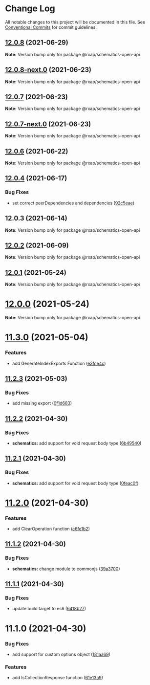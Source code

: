 # Change Log

All notable changes to this project will be documented in this file.
See [Conventional Commits](https://conventionalcommits.org) for commit guidelines.

## [12.0.8](https://gitlab.com/rxap/packages/compare/@rxap/schematics-open-api@12.0.8-next.0...@rxap/schematics-open-api@12.0.8) (2021-06-29)

**Note:** Version bump only for package @rxap/schematics-open-api





## [12.0.8-next.0](https://gitlab.com/rxap/packages/compare/@rxap/schematics-open-api@12.0.7...@rxap/schematics-open-api@12.0.8-next.0) (2021-06-23)

**Note:** Version bump only for package @rxap/schematics-open-api





## [12.0.7](https://gitlab.com/rxap/packages/compare/@rxap/schematics-open-api@12.0.6...@rxap/schematics-open-api@12.0.7) (2021-06-23)

**Note:** Version bump only for package @rxap/schematics-open-api





## [12.0.7-next.0](https://gitlab.com/rxap/packages/compare/@rxap/schematics-open-api@12.0.6...@rxap/schematics-open-api@12.0.7-next.0) (2021-06-23)

**Note:** Version bump only for package @rxap/schematics-open-api





## [12.0.6](https://gitlab.com/rxap/packages/compare/@rxap/schematics-open-api@12.0.4...@rxap/schematics-open-api@12.0.6) (2021-06-22)

**Note:** Version bump only for package @rxap/schematics-open-api





## [12.0.4](https://gitlab.com/rxap/packages/compare/@rxap/schematics-open-api@12.0.3...@rxap/schematics-open-api@12.0.4) (2021-06-17)


### Bug Fixes

* set correct peerDependencies and dependencies ([92c5eae](https://gitlab.com/rxap/packages/commit/92c5eae7eb84c65381ed005da1900ce5f0ce80a3))





## 12.0.3 (2021-06-14)

**Note:** Version bump only for package @rxap/schematics-open-api





## [12.0.2](https://gitlab.com/rxap/packages/compare/@rxap/schematics-open-api@11.3.1...@rxap/schematics-open-api@12.0.2) (2021-06-09)

**Note:** Version bump only for package @rxap/schematics-open-api





## [12.0.1](https://gitlab.com/rxap/packages/compare/@rxap/schematics-open-api@12.0.0...@rxap/schematics-open-api@12.0.1) (2021-05-24)

**Note:** Version bump only for package @rxap/schematics-open-api





# [12.0.0](https://gitlab.com/rxap/packages/compare/@rxap/schematics-open-api@11.3.0...@rxap/schematics-open-api@12.0.0) (2021-05-24)

**Note:** Version bump only for package @rxap/schematics-open-api





# [11.3.0](https://gitlab.com/rxap/packages/compare/@rxap/schematics-open-api@11.2.3...@rxap/schematics-open-api@11.3.0) (2021-05-04)


### Features

* add GenerateIndexExports Function ([e3fce4c](https://gitlab.com/rxap/packages/commit/e3fce4cf3104f77c8122ff257ba69f3968cff6a4))





## [11.2.3](https://gitlab.com/rxap/packages/compare/@rxap/schematics-open-api@11.2.2...@rxap/schematics-open-api@11.2.3) (2021-05-03)


### Bug Fixes

* add missing export ([0f1d683](https://gitlab.com/rxap/packages/commit/0f1d683108952b5658eb08e59f4f504183dbe17d))





## [11.2.2](https://gitlab.com/rxap/packages/compare/@rxap/schematics-open-api@11.2.1...@rxap/schematics-open-api@11.2.2) (2021-04-30)


### Bug Fixes

* **schematics:** add support for void request body type ([6b49540](https://gitlab.com/rxap/packages/commit/6b49540ba3c0248dc107ad7c76a344ee1daeb771))





## [11.2.1](https://gitlab.com/rxap/packages/compare/@rxap/schematics-open-api@11.2.0...@rxap/schematics-open-api@11.2.1) (2021-04-30)


### Bug Fixes

* **schematics:** add support for void request body type ([0feac0f](https://gitlab.com/rxap/packages/commit/0feac0f0e5447dfafc8e51166b2d63cf66fce208))





# [11.2.0](https://gitlab.com/rxap/packages/compare/@rxap/schematics-open-api@11.1.2...@rxap/schematics-open-api@11.2.0) (2021-04-30)


### Features

* add ClearOperation function ([c6fe1b2](https://gitlab.com/rxap/packages/commit/c6fe1b2497d36e9668d9d18513f584d656f973dd))





## [11.1.2](https://gitlab.com/rxap/packages/compare/@rxap/schematics-open-api@11.1.1...@rxap/schematics-open-api@11.1.2) (2021-04-30)


### Bug Fixes

* **schematics:** change module to commonjs ([39a3700](https://gitlab.com/rxap/packages/commit/39a3700a1d1194a81fb9e7944288984f64b46b88))





## [11.1.1](https://gitlab.com/rxap/packages/compare/@rxap/schematics-open-api@11.1.0...@rxap/schematics-open-api@11.1.1) (2021-04-30)


### Bug Fixes

* update build target to es6 ([6418b27](https://gitlab.com/rxap/packages/commit/6418b27af301db0c794bb584504d786ad20cfe8c))





# 11.1.0 (2021-04-30)


### Bug Fixes

* add support for custom options object ([181aa69](https://gitlab.com/rxap/packages/commit/181aa69a49a5ed48a2db5ba51b420c759b091c31))


### Features

* add IsCollectionResponse function ([61e13a9](https://gitlab.com/rxap/packages/commit/61e13a954b4e92140fd4b18c9ff0a2688d7a359b))
